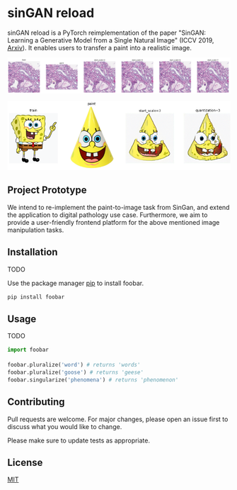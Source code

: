 # sinGAN reload

sinGAN reload is a PyTorch reimplementation of the paper "SinGAN: Learning a Generative Model from a Single Natural Image" (ICCV 2019, [Arxiv](https://arxiv.org/pdf/1905.01164.pdf)). It enables users to transfer a paint into a realistic image. 

![img.png](assets/slice.png)

![img.png](assets/spongebob.png)

## Project Prototype

We intend to re-implement the paint-to-image task from SinGan, and extend the application to digital pathology use case. Furthermore, we aim to provide a user-friendly frontend platform for the above mentioned image manipulation tasks. 

## Installation
TODO

Use the package manager [pip](https://pip.pypa.io/en/stable/) to install foobar.

```bash
pip install foobar
```

## Usage
TODO
```python
import foobar

foobar.pluralize('word') # returns 'words'
foobar.pluralize('goose') # returns 'geese'
foobar.singularize('phenomena') # returns 'phenomenon'
```

## Contributing
Pull requests are welcome. For major changes, please open an issue first to discuss what you would like to change.

Please make sure to update tests as appropriate.

## License
[MIT](https://choosealicense.com/licenses/mit/)